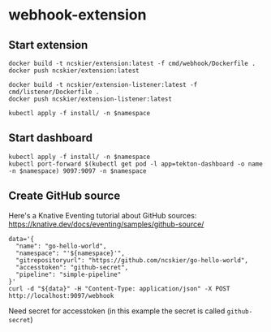 # webhook-extension

## Start extension
```
docker build -t ncskier/extension:latest -f cmd/webhook/Dockerfile .
docker push ncskier/extension:latest

docker build -t ncskier/extension-listener:latest -f cmd/listener/Dockerfile .
docker push ncskier/extension-listener:latest
```

```
kubectl apply -f install/ -n $namespace
```

## Start dashboard
```
kubectl apply -f install/ -n $namespace
kubectl port-forward $(kubectl get pod -l app=tekton-dashboard -o name -n $namespace) 9097:9097 -n $namespace
```

## Create GitHub source
Here's a Knative Eventing tutorial about GitHub sources: https://knative.dev/docs/eventing/samples/github-source/
```
data='{
  "name": "go-hello-world",
  "namespace": "'${namespace}'",
  "gitrepositoryurl": "https://github.com/ncskier/go-hello-world",
  "accesstoken": "github-secret",
  "pipeline": "simple-pipeline"
}'
curl -d "${data}" -H "Content-Type: application/json" -X POST http://localhost:9097/webhook
```
Need secret for accesstoken (in this example the secret is called `github-secret`)